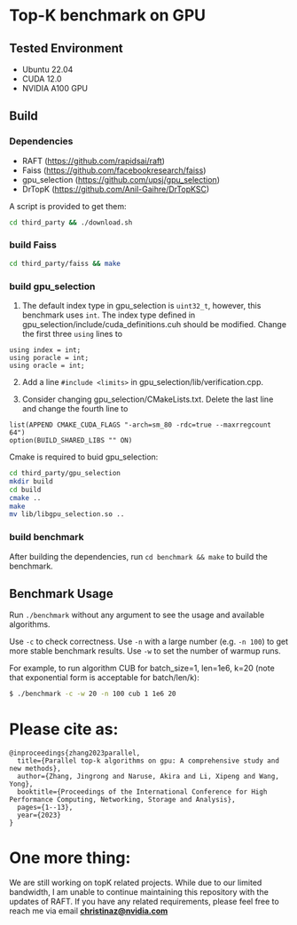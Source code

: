 # Top-K benchmark on GPU

## Tested Environment
* Ubuntu 22.04
* CUDA 12.0
* NVIDIA A100 GPU


## Build

### Dependencies
* RAFT (https://github.com/rapidsai/raft)
* Faiss (https://github.com/facebookresearch/faiss)
* gpu_selection (https://github.com/upsj/gpu_selection)
* DrTopK (https://github.com/Anil-Gaihre/DrTopKSC)

A script is provided to get them:
```bash
cd third_party && ./download.sh
```

### build Faiss
```bash
cd third_party/faiss && make
```

### build gpu_selection
1) The default index type in gpu_selection is `uint32_t`, however, this benchmark uses `int`. The index type defined in gpu_selection/include/cuda_definitions.cuh should be modified. Change the first three `using` lines to
```
using index = int;
using poracle = int;
using oracle = int;
```
2) Add a line `#include <limits>` in gpu_selection/lib/verification.cpp.

3) Consider changing gpu_selection/CMakeLists.txt. Delete the last line and change the fourth line to
```
list(APPEND CMAKE_CUDA_FLAGS "-arch=sm_80 -rdc=true --maxrregcount 64")
option(BUILD_SHARED_LIBS "" ON)
```

Cmake is required to buid gpu_selection:
```bash
cd third_party/gpu_selection
mkdir build
cd build
cmake ..
make
mv lib/libgpu_selection.so ..
```

### build benchmark

After building the dependencies, run `cd benchmark && make` to build the benchmark.


## Benchmark Usage
Run `./benchmark` without any argument to see the usage and available algorithms.

Use `-c` to check correctness. Use `-n` with a large number (e.g. `-n 100`) to get more stable benchmark results. Use `-w` to set the number of warmup runs.


For example, to run algorithm CUB for batch_size=1, len=1e6, k=20 (note that exponential form is acceptable for batch/len/k):
```bash
$ ./benchmark -c -w 20 -n 100 cub 1 1e6 20
```

# Please cite as:

```
@inproceedings{zhang2023parallel,
  title={Parallel top-k algorithms on gpu: A comprehensive study and new methods},
  author={Zhang, Jingrong and Naruse, Akira and Li, Xipeng and Wang, Yong},
  booktitle={Proceedings of the International Conference for High Performance Computing, Networking, Storage and Analysis},
  pages={1--13},
  year={2023}
}
```

# One more thing:
We are still working on topK related projects. While due to our limited bandwidth, I am unable to continue maintaining this repository with the updates of RAFT. 
If you have any related requirements, please feel free to reach me via email **christinaz@nvidia.com**
